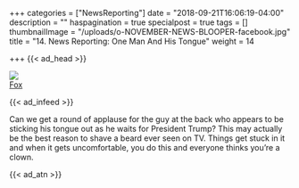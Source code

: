 +++
categories = ["NewsReporting"]
date = "2018-09-21T16:06:19-04:00"
description = ""
haspagination = true
specialpost = true
tags = []
thumbnailImage = "/uploads/o-NOVEMBER-NEWS-BLOOPER-facebook.jpg"
title = "14. News Reporting: One Man And His Tongue"
weight = 14

+++
{{< ad_head >}}

![](http://fb.americancolumn.com/wp-content/uploads/2018/02/leaders2.gif)  
[Fox](http://insider.foxnews.com/2017/05/25/leaders-appear-snicker-trump-calls-nato-allies-pay-their-fair-share)  

{{< ad_infeed >}}

Can we get a round of applause for the guy at the back who appears to be sticking his tongue out as he waits for President Trump? This may actually be the best reason to shave a beard ever seen on TV. Things get stuck in it and when it gets uncomfortable, you do this and everyone thinks you’re a clown.

{{< ad_atn >}}
